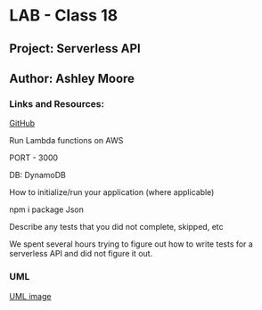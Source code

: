 # LAB - Class 18

## Project: Serverless API

## Author: Ashley Moore

### Links and Resources:

[GitHub](https://github.com/mooream2291/serverless-api)

Run Lambda functions on AWS 

PORT - 3000

DB: DynamoDB

How to initialize/run your application (where applicable)

npm i package Json

Describe any tests that you did not complete, skipped, etc

We spent several hours trying to figure out how to write tests for a serverless API and did not figure it out.

### UML
 [UML image](UML.png)